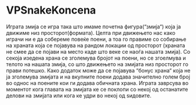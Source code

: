 VPSnakeKoncena
==============
Играта змија се игра така што имаме почетна фигура(“змија“) која ја движиме низ просторот(формата). 
Целта при движењето нас како играчи ни е да собереме повеќе поени, а тоа го правиме со собирање на храната
која се појавува на рандом локации од просторот (храната не смее да се појави на место каде што веке се наоѓа нашата змија). 
Со секоја изедена храна се зголемува бројот на поени, но се згоелмува и телото на нашата змија, со што движењето на змијата низ просторот го прави потешко. Како додаток може да се појавува “бонус храна“ која не ја зголемува змијата и на вкупните поени додава значително голем број во однос на поените кои ги додава обичната храна. Играта заврсува во моментот кога главата на змијата ке се поклопи со некој од останатите делови на змијата или кога ке удри во некој од ѕидовите.
